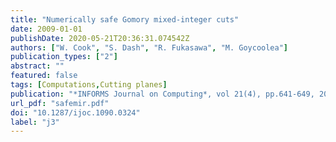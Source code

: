 ```yaml
---
title: "Numerically safe Gomory mixed-integer cuts"
date: 2009-01-01
publishDate: 2020-05-21T20:36:31.074542Z
authors: ["W. Cook", "S. Dash", "R. Fukasawa", "M. Goycoolea"]
publication_types: ["2"]
abstract: ""
featured: false
tags: [Computations,Cutting planes]
publication: "*INFORMS Journal on Computing*, vol 21(4), pp.641-649, 2009" 
url_pdf: "safemir.pdf"
doi: "10.1287/ijoc.1090.0324"
label: "j3"
---
```


